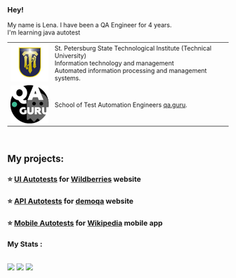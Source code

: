 ### Hey! 
My name is Lena. I have been a QA Engineer for 4 years.
</br> I'm learning java autotest

<table width="100%" border='0'>
   <tr> 
    <td width="20%" valign="bottom"><img src="/image/institute.jpg"></td><td valign="middle">St. Petersburg State Technological Institute (Technical University) </br>
Information technology and management </br> Automated information processing and management systems.</td></tr>
    <tr><td width="20%" valign="bottom"><img src="/image/qaguru.jpg"></td><td valign="middle">School of Test Automation Engineers <a target="_blank" href="https://qa.guru">qa.guru</a>.</td></tr>
   </tr>
  </table>
  </br>
  
  
  ## My projects:
### :star: <a target="_blank" href="https://github.com/lmaslo/FinalProject">UI Autotests</a> for <a target="_blank" href="https://by.wildberries.ru/s"> Wildberries</a> website

### :star: <a target="_blank" href="https://github.com/lmaslo/FinalProject-API">API Autotests</a> for <a target="_blank" href="https://demoqa.com/">demoqa</a> website

### :star: <a target="_blank" href="https://github.com/lmaslo/FinalProject-Mobile">Mobile Autotests</a> for <a target="_blank" href="https://github.com/wikimedia/apps-android-wikipedia/releases/tag/latest">Wikipedia</a> mobile app






### My Stats :
![](http://github-profile-summary-cards.vercel.app/api/cards/stats?username=lmaslo)
![](http://github-profile-summary-cards.vercel.app/api/cards/repos-per-language?username=lmaslo) 
![](https://github-profile-summary-cards.vercel.app/api/cards/profile-details?username=lmaslo)
---
